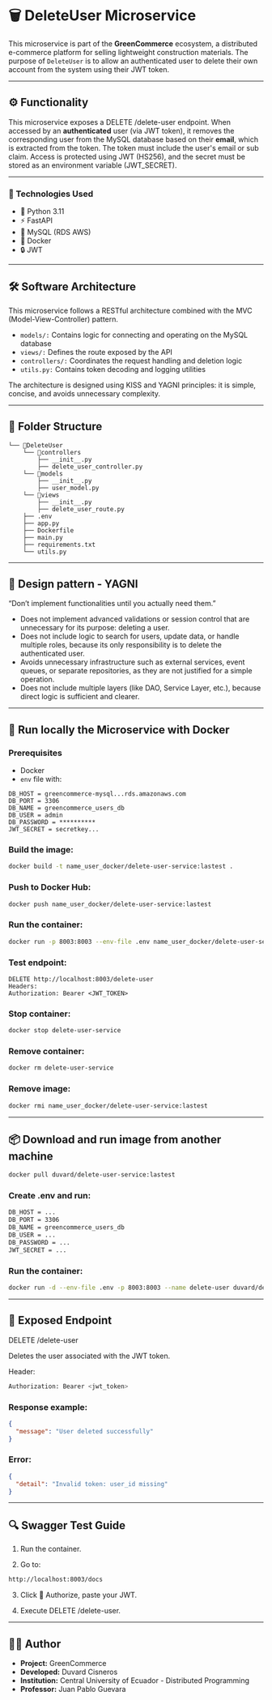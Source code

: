 # 🗑️ DeleteUser Microservice

This microservice is part of the **GreenCommerce** ecosystem, a distributed e-commerce platform for selling lightweight construction materials. The purpose of `DeleteUser` is to allow an authenticated user to delete their own account from the system using their JWT token.

---

## ⚙️ Functionality

This microservice exposes a DELETE /delete-user endpoint. When accessed by an **authenticated** user (via JWT token), it removes the corresponding user from the MySQL database based on their **email**, which is extracted from the token.
The token must include the user's email or sub claim. Access is protected using JWT (HS256), and the secret must be stored as an environment variable (JWT_SECRET).

---

### 🚀 Technologies Used

- 🐍 Python 3.11
- ⚡ FastAPI
- 🐬 MySQL (RDS AWS)
- 🐳 Docker
- 🔒 JWT

---

## 🛠️ Software Architecture

This microservice follows a RESTful architecture combined with the MVC (Model-View-Controller) pattern.

- `models/:` Contains logic for connecting and operating on the MySQL database
- `views/:` Defines the route exposed by the API
- `controllers/:` Coordinates the request handling and deletion logic
- `utils.py:` Contains token decoding and logging utilities

The architecture is designed using KISS and YAGNI principles: it is simple, concise, and avoids unnecessary complexity.

---

## 📂 Folder Structure

```
└── 📁DeleteUser
    └── 📁controllers
        ├── __init__.py
        ├── delete_user_controller.py
    └── 📁models
        ├── __init__.py
        ├── user_model.py
    └── 📁views
        ├── __init__.py
        ├── delete_user_route.py
    ├── .env
    ├── app.py
    ├── Dockerfile
    ├── main.py
    ├── requirements.txt
    └── utils.py
```

---

## 🧼​ Design pattern - YAGNI
“Don’t implement functionalities until you actually need them.”

- Does not implement advanced validations or session control that are unnecessary for its purpose: deleting a user.
- Does not include logic to search for users, update data, or handle multiple roles, because its only responsibility is to delete the authenticated user.
- Avoids unnecessary infrastructure such as external services, event queues, or separate repositories, as they are not justified for a simple operation.
- Does not include multiple layers (like DAO, Service Layer, etc.), because direct logic is sufficient and clearer.

---

## 🐳 Run locally the Microservice with Docker

### Prerequisites

- Docker
- `env` file with:

```env
DB_HOST = greencommerce-mysql...rds.amazonaws.com
DB_PORT = 3306
DB_NAME = greencommerce_users_db
DB_USER = admin
DB_PASSWORD = **********
JWT_SECRET = secretkey...
```

### Build the image:

```bash
docker build -t name_user_docker/delete-user-service:lastest .
```

### Push to Docker Hub:

```bash
docker push name_user_docker/delete-user-service:lastest
```

### Run the container:

```bash
docker run -p 8003:8003 --env-file .env name_user_docker/delete-user-service
```

### Test endpoint:

```
DELETE http://localhost:8003/delete-user
Headers:
Authorization: Bearer <JWT_TOKEN>
```

### Stop container:

```bash
docker stop delete-user-service
```

### Remove container:

```bash
docker rm delete-user-service
```

### Remove image:

```bash
docker rmi name_user_docker/delete-user-service:lastest
```

---

## 📦 Download and run image from another machine

```bash
docker pull duvard/delete-user-service:lastest
```

### Create .env and run:

```bash
DB_HOST = ...
DB_PORT = 3306
DB_NAME = greencommerce_users_db
DB_USER = ...
DB_PASSWORD = ...
JWT_SECRET = ...
```

### Run the container:

```bash
docker run -d --env-file .env -p 8003:8003 --name delete-user duvard/delete-user-service:lastest
```

---

## 🧪 Exposed Endpoint


DELETE /delete-user

Deletes the user associated with the JWT token.

Header:

```bash
Authorization: Bearer <jwt_token>
```

### Response example:

```json
{
  "message": "User deleted successfully"
}

```

### Error:

```json
{
  "detail": "Invalid token: user_id missing"
}
```

---

## 🔍 Swagger Test Guide

1. Run the container.

2. Go to:

```bash
http://localhost:8003/docs
```

3. Click 🔐 Authorize, paste your JWT.

4. Execute DELETE /delete-user.

---

## 🧑‍💻 Author

- **Project:** GreenCommerce
- **Developed:** Duvard Cisneros
- **Institution:** Central University of Ecuador - Distributed Programming 
- **Professor:** Juan Pablo Guevara